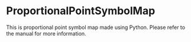 # ProportionalPointSymbolMap
This is proportional point symbol map made using Python. Please refer to the manual for more information.
